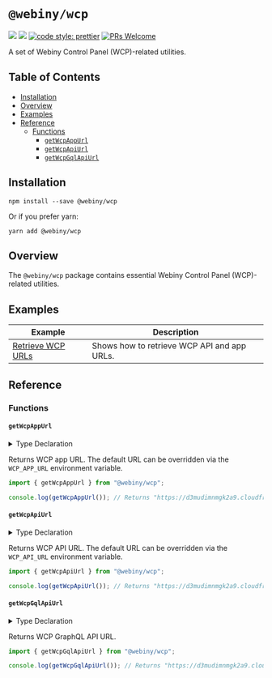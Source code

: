 # `@webiny/wcp`
[![](https://img.shields.io/npm/dw/@webiny/wcp.svg)](https://www.npmjs.com/package/@webiny/wcp)
[![](https://img.shields.io/npm/v/@webiny/wcp.svg)](https://www.npmjs.com/package/@webiny/wcp)
[![code style: prettier](https://img.shields.io/badge/code_style-prettier-ff69b4.svg?style=flat-square)](https://github.com/prettier/prettier)
[![PRs Welcome](https://img.shields.io/badge/PRs-welcome-brightgreen.svg?style=flat-square)](http://makeapullrequest.com)

A set of Webiny Control Panel (WCP)-related utilities.

## Table of Contents

-   [Installation](#installation)
-   [Overview](#overview)
-   [Examples](#examples)
-   [Reference](#reference)
    -   [Functions](#functions)
        -   [`getWcpAppUrl`](#getWcpAppUrl)
        -   [`getWcpApiUrl`](#getWcpApiUrl)
        -   [`getWcpGqlApiUrl`](#getWcpGqlApiUrl)

## Installation

```
npm install --save @webiny/wcp
```

Or if you prefer yarn:

```
yarn add @webiny/wcp
```


## Overview

The `@webiny/wcp` package contains essential Webiny Control Panel (WCP)-related utilities. 



## Examples

| Example | Description |
| ------- | ----------- |
| [Retrieve WCP URLs](./docs/examples/retrievingWcpUrls.md) | Shows how to retrieve WCP API and app URLs. |

## Reference

### Functions

#### `getWcpAppUrl`

<details>
<summary>Type Declaration</summary>
<p>

```ts
export declare const getWcpAppUrl: (path?: string | undefined) => string;
```

</p>
</details>  

Returns WCP app URL. The default URL can be overridden via the `WCP_APP_URL` environment variable.


```ts
import { getWcpAppUrl } from "@webiny/wcp";

console.log(getWcpAppUrl()); // Returns "https://d3mudimnmgk2a9.cloudfront.net".
```


#### `getWcpApiUrl`

<details>
<summary>Type Declaration</summary>
<p>

```ts
export declare const getWcpApiUrl: (path?: string | undefined) => string;
```

</p>
</details>  

Returns WCP API URL. The default URL can be overridden via the `WCP_API_URL` environment variable.


```ts
import { getWcpApiUrl } from "@webiny/wcp";

console.log(getWcpApiUrl()); // Returns "https://d3mudimnmgk2a9.cloudfront.net".
```

#### `getWcpGqlApiUrl`

<details>
<summary>Type Declaration</summary>
<p>

```ts
export declare const getWcpGqlApiUrl: (path?: string | undefined) => string;
```

</p>
</details>  

Returns WCP GraphQL API URL.


```ts
import { getWcpGqlApiUrl } from "@webiny/wcp";

console.log(getWcpGqlApiUrl()); // Returns "https://d3mudimnmgk2a9.cloudfront.net/graphql".
```

